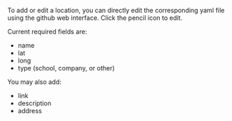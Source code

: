 To add or edit a location, you can directly edit the corresponding yaml file using the github web interface. Click the pencil icon to edit. 

Current required fields are:
 * name
 * lat
 * long
 * type (school, company, or other)

You may also add:
 * link
 * description
 * address


